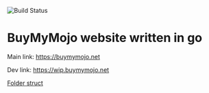 ![Build Status](https://gitlab.com/BuyMyMojo/buymymojo-hugo/badges/master/pipeline.svg)

# BuyMyMojo website written in go

Main link: https://buymymojo.net

Dev link: https://wip.buymymojo.net


[Folder struct](https://tree.nathanfriend.io/?s=(%27options!(%27Wncy!true~fullPath!Wlse~trailingSlash!true~rootDot!Wlse)~T(%27T%27buymymojo-K7archtypesJdeWultQ7OtentJpostsXY-12-09-learning-KQXaboutQ7staticJimgXscreencapsJF2BF348B*vendorX*KB**K.svgXog-imageG192x192G512x512Bapple-touch-iOH-16x16H-32x32H.icoJsite.webmanifest7themesJarchiVignorVlab-ci.yU_pages.toU.toml7LICENSE7READMEQ%27)~version!%271%27)*%20%207%5Cn*B.pngJF**share-preview-Y1209-191GBandroid-chrome-HBWviOJ7*KhugoOconQ.mdTsource!Uml7OfigVe7.gitWfaXJ*Y2021%01YXWVUTQOKJHGFB7*)
